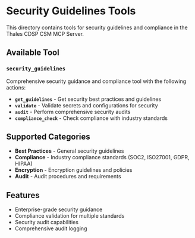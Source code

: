 # Security Guidelines Tools

This directory contains tools for security guidelines and compliance in the Thales CDSP CSM MCP Server.

## Available Tool

### `security_guidelines`
Comprehensive security guidance and compliance tool with the following actions:

- **`get_guidelines`** - Get security best practices and guidelines
- **`validate`** - Validate secrets and configurations for security
- **`audit`** - Perform comprehensive security audits
- **`compliance_check`** - Check compliance with industry standards

## Supported Categories

- **Best Practices** - General security guidelines
- **Compliance** - Industry compliance standards (SOC2, ISO27001, GDPR, HIPAA)
- **Encryption** - Encryption guidelines and policies
- **Audit** - Audit procedures and requirements

## Features

- Enterprise-grade security guidance
- Compliance validation for multiple standards
- Security audit capabilities
- Comprehensive audit logging 